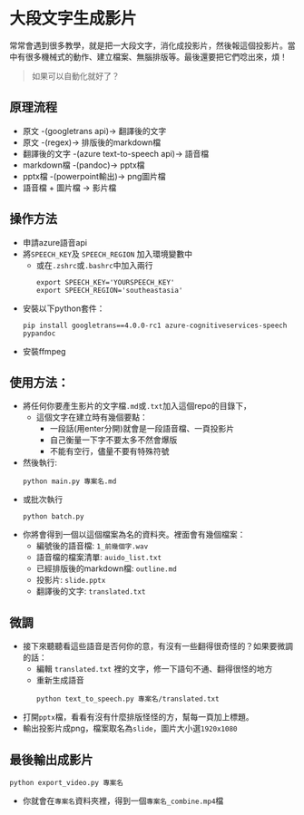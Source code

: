 # 大段文字生成影片

常常會遇到很多教學，就是把一大段文字，消化成投影片，然後報這個投影片。當中有很多機械式的動作、建立檔案、無腦排版等。最後還要把它們唸出來，煩！

> 如果可以自動化就好了？

## 原理流程

* 原文 -(googletrans api)-> 翻譯後的文字
* 原文 -(regex)-> 排版後的markdown檔
* 翻譯後的文字 -(azure text-to-speech api)-> 語音檔
* markdown檔 -(pandoc)-> pptx檔
* pptx檔 -(powerpoint輸出)-> png圖片檔
* 語音檔 + 圖片檔 -> 影片檔

## 操作方法

* 申請azure語音api
* 將`SPEECH_KEY`及 `SPEECH_REGION` 加入環境變數中
	* 或在`.zshrc`或`.bashrc`中加入兩行
		```
		export SPEECH_KEY='YOURSPEECH_KEY'
		export SPEECH_REGION='southeastasia'
		```
* 安裝以下python套件：
	```
	pip install googletrans==4.0.0-rc1 azure-cognitiveservices-speech pypandoc
	```
* 安裝ffmpeg

## 使用方法：

* 將任何你要產生影片的文字檔`.md`或`.txt`加入這個repo的目錄下，
	* 這個文字在建立時有幾個要點：
		* 一段話(用enter分開)就會是一段語音檔、一頁投影片
		* 自己衡量一下字不要太多不然會爆版
		* 不能有空行，儘量不要有特殊符號
* 然後執行:
	```
	python main.py 專案名.md
	```
* 或批次執行
	```
	python batch.py
	```
* 你將會得到一個以這個檔案為名的資料夾。裡面會有幾個檔案：
	* 編號後的語音檔: `1_前幾個字.wav`
	* 語音檔的檔案清單: `auido_list.txt`
	* 已經排版後的markdown檔: `outline.md`
	* 投影片: `slide.pptx`
	* 翻譯後的文字: `translated.txt`

## 微調
* 接下來聽聽看這些語音是否何你的意，有沒有一些翻得很奇怪的？如果要微調的話：
	* 編輯 `translated.txt` 裡的文字，修一下語句不通、翻得很怪的地方
	* 重新生成語音
		```
		python text_to_speech.py 專案名/translated.txt
		```
* 打開`pptx`檔，看看有沒有什麼排版怪怪的方，幫每一頁加上標題。
* 輸出投影片成png，檔案取名為`slide`，圖片大小選`1920x1080`

## 最後輸出成影片
```
python export_video.py 專案名
```
* 你就會在`專案名`資料夾裡，得到一個`專案名_combine.mp4`檔

